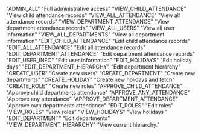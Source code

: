 "ADMIN_ALL"	"Full administrative access"
"VIEW_CHILD_ATTENDANCE"	"View child attendance records"
"VIEW_ALL_ATTENDANCE"	"View all attendance records"
"VIEW_DEPARTMENT_ATTENDANCE"	"View department attendance records"
"VIEW_ALL_USERS"	"View all user information"
"VIEW_ALL_DEPARTMENTS"	"View all department information"
"EDIT_CHILD_ATTENDANCE"	"Edit child attendance records"
"EDIT_ALL_ATTENDANCE"	"Edit all attendance records"
"EDIT_DEPARTMENT_ATTENDANCE"	"Edit department attendance records"
"EDIT_USER_INFO"	"Edit user information"
"EDIT_HOLIDAYS"	"Edit holiday days"
"EDIT_DEPARTMENT_HIERARCHY"	"Edit department hierarchy"
"CREATE_USER"	"Create new users"
"CREATE_DEPARTMENT"	"Create new departments"
"CREATE_HOLIDAY"	"Create new holidays and fetch"
"CREATE_ROLE"	"Create new roles"
"APPROVE_CHILD_ATTENDANCE"	"Approve child departments attendance"
"APPROVE_ANY_ATTENDANCE"	"Approve any attendance"
"APPROVE_DEPARTMENT_ATTENDANCE"	"Approve own departments attendance"
"EDIT_ROLES"	"Edit roles"
"VIEW_ROLES"	"View roles"
"VIEW_HOLIDAYS"	"View holidays "
"EDIT_DEPARTMENT"	"Edit departments"
"VIEW_DEPARTMENT_HIERARCHY"	"View current hierarchy."